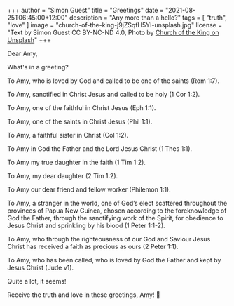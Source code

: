 +++
author = "Simon Guest"
title = "Greetings"
date = "2021-08-25T06:45:00+12:00"
description = "Any more than a hello?"
tags = [ "truth", "love" ]
image = "church-of-the-king-j9jZSqfH5YI-unsplash.jpg"
license = "Text by Simon Guest CC BY-NC-ND 4.0, Photo by [Church of the King on Unsplash](https://unsplash.com/photos/j9jZSqfH5YI)"
+++

Dear Amy,

What's in a greeting?

To Amy, who is loved by God and called to be one of the saints (Rom 1:7).

To Amy, sanctified in Christ Jesus and called to be holy (1 Cor 1:2).

To Amy, one of the faithful in Christ Jesus (Eph 1:1).

To Amy, one of the saints in Christ Jesus (Phil 1:1).

To Amy, a faithful sister in Christ (Col 1:2).

To Amy in God the Father and the Lord Jesus Christ (1 Thes 1:1).

To Amy my true daughter in the faith (1 Tim 1:2).

To Amy, my dear daughter (2 Tim 1:2).

To Amy our dear friend and fellow worker (Philemon 1:1).

To Amy, a stranger in the world, one of God’s elect scattered throughout the provinces of Papua New Guinea, chosen according to the foreknowledge of God the Father, through the sanctifying work of the Spirit, for obedience to Jesus Christ and sprinkling by his blood (1 Peter 1:1-2).

To Amy, who through the righteousness of our God and Saviour Jesus Christ has received a faith as precious as ours (2 Peter 1:1).

To Amy, who has been called, who is loved by God the Father and kept by Jesus Christ (Jude v1).

Quite a lot, it seems!

Receive the truth and love in these greetings, Amy! 🙏
